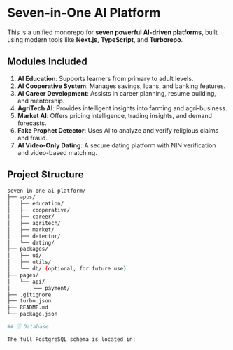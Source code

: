 # Seven-in-One AI Platform

This is a unified monorepo for **seven powerful AI-driven platforms**, built using modern tools like **Next.js**, **TypeScript**, and **Turborepo**.

## Modules Included

1. **AI Education**: Supports learners from primary to adult levels.
2. **AI Cooperative System**: Manages savings, loans, and banking features.
3. **AI Career Development**: Assists in career planning, resume building, and mentorship.
4. **AgriTech AI**: Provides intelligent insights into farming and agri-business.
5. **Market AI**: Offers pricing intelligence, trading insights, and demand forecasts.
6. **Fake Prophet Detector**: Uses AI to analyze and verify religious claims and fraud.
7. **AI Video-Only Dating**: A secure dating platform with NIN verification and video-based matching.

## Project Structure

```bash
seven-in-one-ai-platform/
├── apps/
│   ├── education/
│   ├── cooperative/
│   ├── career/
│   ├── agritech/
│   ├── market/
│   ├── detector/
│   └── dating/
├── packages/
│   ├── ui/
│   ├── utils/
│   └── db/ (optional, for future use)
├── pages/
│   └── api/
│       └── payment/
├── .gitignore
├── turbo.json
├── README.md
└── package.json

## 🗄 Database

The full PostgreSQL schema is located in:
